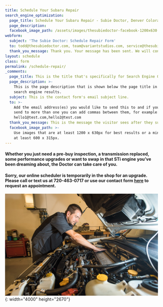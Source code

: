 ```yaml
---
title: Schedule Your Subaru Repair
search_engine_optimization:
  page_title: Schedule Your Subaru Repair - Subie Doctor, Denver Colorado
  page_description:
  facebook_image_path: /assets/images/thesubiedoctor-facebook-1200x630.png
webform:
  subject: 'The Subie Doctor: Schedule Repair Form'
  to: todd@thesubiedoctor.com, team@variantstudios.com, service@thesubiedoctor.com
  thank_you_message: Thank you. Your message has been sent. We will contact you shortly.
layout: schedule
class: form
permalink: /schedule-repair/
_comments:
  page_title: This is the title that's specifically for Search Engine Optimization.
  page_description: >-
    This is the page description that is shown below the page title in the
    search engine results.
  subject: This is the contact form's email subject line.
  to: >-
    Add the email address(es) you would like to send this to and if you want to
    send to more than one you can add commas between them, for example:
    hello1@test.com,hello2@test.com
  thank_you_message: This is the message the visitor sees after they submit a contact message.
  facebook_image_path: >-
    Use images that are at least 1200 x 630px for best results or a minimum of
    at least 600 x 315px.
---
```

#### Whether you just need a pre-buy inspection, a transmission replaced, some performance upgrades or want to swap in that STi engine you’ve been dreaming about, the Doctor can take care of you.

#### Sorry, our online scheduler is temporarily in the shop for an upgrade.&nbsp; Please call or text us at 720-463-0717 or use our contact form&nbsp;[here](/contact/)&nbsp;to request an appointment.

![](/assets/images/sean-lara-photography-132654.jpg){: width="4000" height="2670"}